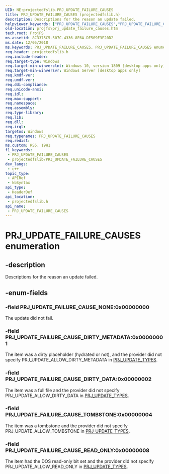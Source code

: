 ```yaml
---
UID: NE:projectedfslib.PRJ_UPDATE_FAILURE_CAUSES
title: PRJ_UPDATE_FAILURE_CAUSES (projectedfslib.h)
description: Descriptions for the reason an update failed.
helpviewer_keywords: ["PRJ_UPDATE_FAILURE_CAUSES","PRJ_UPDATE_FAILURE_CAUSES enumeration","PRJ_UPDATE_FAILURE_CAUSE_DIRTY_DATA","PRJ_UPDATE_FAILURE_CAUSE_DIRTY_METADATA","PRJ_UPDATE_FAILURE_CAUSE_NONE","PRJ_UPDATE_FAILURE_CAUSE_READ_ONLY","PRJ_UPDATE_FAILURE_CAUSE_TOMBSTONE","ProjFS.prj_update_failure_causes","projectedfslib/PRJ_UPDATE_FAILURE_CAUSES","projectedfslib/PRJ_UPDATE_FAILURE_CAUSE_DIRTY_DATA","projectedfslib/PRJ_UPDATE_FAILURE_CAUSE_DIRTY_METADATA","projectedfslib/PRJ_UPDATE_FAILURE_CAUSE_NONE","projectedfslib/PRJ_UPDATE_FAILURE_CAUSE_READ_ONLY","projectedfslib/PRJ_UPDATE_FAILURE_CAUSE_TOMBSTONE"]
old-location: projfs\prj_update_failure_causes.htm
tech.root: ProjFS
ms.assetid: 8C3375C5-507C-4336-8F6A-DE509F3F20D2
ms.date: 12/05/2018
ms.keywords: PRJ_UPDATE_FAILURE_CAUSES, PRJ_UPDATE_FAILURE_CAUSES enumeration, PRJ_UPDATE_FAILURE_CAUSE_DIRTY_DATA, PRJ_UPDATE_FAILURE_CAUSE_DIRTY_METADATA, PRJ_UPDATE_FAILURE_CAUSE_NONE, PRJ_UPDATE_FAILURE_CAUSE_READ_ONLY, PRJ_UPDATE_FAILURE_CAUSE_TOMBSTONE, ProjFS.prj_update_failure_causes, projectedfslib/PRJ_UPDATE_FAILURE_CAUSES, projectedfslib/PRJ_UPDATE_FAILURE_CAUSE_DIRTY_DATA, projectedfslib/PRJ_UPDATE_FAILURE_CAUSE_DIRTY_METADATA, projectedfslib/PRJ_UPDATE_FAILURE_CAUSE_NONE, projectedfslib/PRJ_UPDATE_FAILURE_CAUSE_READ_ONLY, projectedfslib/PRJ_UPDATE_FAILURE_CAUSE_TOMBSTONE
req.header: projectedfslib.h
req.include-header: 
req.target-type: Windows
req.target-min-winverclnt: Windows 10, version 1809 [desktop apps only]
req.target-min-winversvr: Windows Server [desktop apps only]
req.kmdf-ver: 
req.umdf-ver: 
req.ddi-compliance: 
req.unicode-ansi: 
req.idl: 
req.max-support: 
req.namespace: 
req.assembly: 
req.type-library: 
req.lib: 
req.dll: 
req.irql: 
targetos: Windows
req.typenames: PRJ_UPDATE_FAILURE_CAUSES
req.redist: 
ms.custom: RS5, 19H1
f1_keywords:
 - PRJ_UPDATE_FAILURE_CAUSES
 - projectedfslib/PRJ_UPDATE_FAILURE_CAUSES
dev_langs:
 - c++
topic_type:
 - APIRef
 - kbSyntax
api_type:
 - HeaderDef
api_location:
 - projectedfslib.h
api_name:
 - PRJ_UPDATE_FAILURE_CAUSES
---
```


# PRJ_UPDATE_FAILURE_CAUSES enumeration


## -description

Descriptions for the reason an update failed.

## -enum-fields

### -field PRJ_UPDATE_FAILURE_CAUSE_NONE:0x00000000

The update did not fail.

### -field PRJ_UPDATE_FAILURE_CAUSE_DIRTY_METADATA:0x00000001

The item was a dirty placeholder (hydrated or not), and the provider did not specify PRJ_UPDATE_ALLOW_DIRTY_METADATA in <a href="/windows/desktop/api/projectedfslib/ne-projectedfslib-prj_update_types">PRJ_UPDATE_TYPES</a>.

### -field PRJ_UPDATE_FAILURE_CAUSE_DIRTY_DATA:0x00000002

The item was a full file and the provider did not specify PRJ_UPDATE_ALLOW_DIRTY_DATA in <a href="/windows/desktop/api/projectedfslib/ne-projectedfslib-prj_update_types">PRJ_UPDATE_TYPES</a>.

### -field PRJ_UPDATE_FAILURE_CAUSE_TOMBSTONE:0x00000004

The item was a tombstone and the provider did not specify PRJ_UPDATE_ALLOW_TOMBSTONE in <a href="/windows/desktop/api/projectedfslib/ne-projectedfslib-prj_update_types">PRJ_UPDATE_TYPES</a>.

### -field PRJ_UPDATE_FAILURE_CAUSE_READ_ONLY:0x00000008

The item had the DOS read-only bit set and the provider did not specify PRJ_UPDATE_ALLOW_READ_ONLY in <a href="/windows/desktop/api/projectedfslib/ne-projectedfslib-prj_update_types">PRJ_UPDATE_TYPES</a>.
